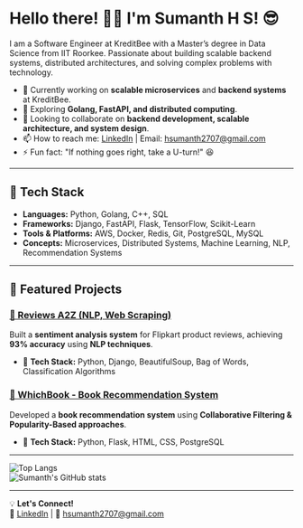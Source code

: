 # Hello there! 👋🏻 I'm Sumanth H S! 😎

I am a Software Engineer at KreditBee with a Master’s degree in Data Science from IIT Roorkee. Passionate about building scalable backend systems, distributed architectures, and solving complex problems with technology.

- 🔭 Currently working on **scalable microservices** and **backend systems** at KreditBee.
- 🌱 Exploring **Golang, FastAPI, and distributed computing**.
- 👯 Looking to collaborate on **backend development, scalable architecture, and system design**.
- 📫 How to reach me: [LinkedIn](https://www.linkedin.com/in/sumanth27/) | Email: hsumanth2707@gmail.com
- ⚡ Fun fact: "If nothing goes right, take a U-turn!" 😆

---

## 🚀 Tech Stack

- **Languages:** Python, Golang, C++, SQL
- **Frameworks:** Django, FastAPI, Flask, TensorFlow, Scikit-Learn
- **Tools & Platforms:** AWS, Docker, Redis, Git, PostgreSQL, MySQL
- **Concepts:** Microservices, Distributed Systems, Machine Learning, NLP, Recommendation Systems

---

## 📌 Featured Projects

### [📌 Reviews A2Z (NLP, Web Scraping)](https://github.com/Sumanthhs27/reviews-a2z)
Built a **sentiment analysis system** for Flipkart product reviews, achieving **93% accuracy** using **NLP techniques**.

- 🔧 **Tech Stack:** Python, Django, BeautifulSoup, Bag of Words, Classification Algorithms

### [📌 WhichBook - Book Recommendation System](https://github.com/Sumanthhs27/whichbook)
Developed a **book recommendation system** using **Collaborative Filtering & Popularity-Based approaches**.

- 🔧 **Tech Stack:** Python, Flask, HTML, CSS, PostgreSQL
---

![Top Langs](https://github-readme-stats.vercel.app/api/top-langs/?username=Sumanthhs27&layout=compact)  
![Sumanth's GitHub stats](https://github-readme-stats.vercel.app/api?username=Sumanthhs27&show_icons=true&theme=radical)

---

💡 **Let's Connect!**  
🔗 [LinkedIn](https://www.linkedin.com/in/sumanth27/) | 📧 hsumanth2707@gmail.com  
